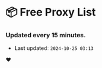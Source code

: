 # :package: Free Proxy List
### Updated every 15 minutes.

- Last updated: `2024-10-25 03:13`

:heart:
